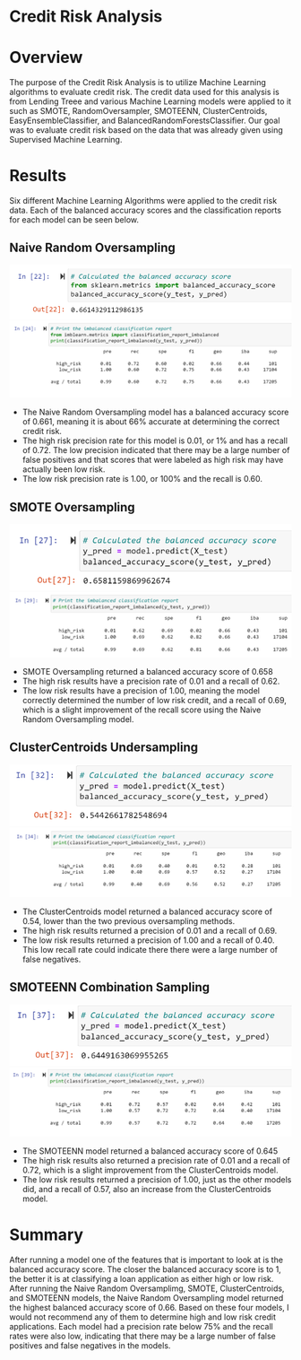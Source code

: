 # Credit Risk Analysis
# Overview
The purpose of the Credit Risk Analysis is to utilize Machine Learning algorithms to evaluate credit risk. The credit data used for this analysis is from Lending Treee and various Machine Learning models were applied to it such as SMOTE, RandomOversampler, SMOTEENN, ClusterCentroids, EasyEnsembleClassifier, and BalancedRandomForestsClassifier. Our goal was to evaluate credit risk based on the data that was already given using Supervised Machine Learning. 

# Results 
Six different Machine Learning Algorithms were applied to the credit risk data. Each of the balanced accuracy scores and the classification reports for each model can be seen below.

## Naive Random Oversampling 
![randomoversampling_balanced](https://github.com/aarce21/Credit_Risk_Analysis/blob/main/images/randomoversampling_balanced.PNG)
![randomoversampling_report](https://github.com/aarce21/Credit_Risk_Analysis/blob/main/images/randomoversampling_report.PNG)

* The Naive Random Oversampling model has a balanced accuracy score of 0.661, meaning it is about 66% accurate at determining the correct credit risk. 
* The high risk precision rate for this model is 0.01, or 1% and has a recall of 0.72. The low precision indicated that there may be a large number of false positives and that scores that were labeled as high risk may have actually been low risk. 
* The low risk precision rate is 1.00, or 100% and the recall is 0.60. 

## SMOTE Oversampling
![smote_balanced](https://github.com/aarce21/Credit_Risk_Analysis/blob/main/images/smote_balanced.PNG)
![smote_report](https://github.com/aarce21/Credit_Risk_Analysis/blob/main/images/smote_report.PNG)

* SMOTE Oversampling returned a balanced accuracy score of 0.658
* The high risk results have a precision rate of 0.01 and a recall of 0.62. 
* The low risk results have a precision of 1.00, meaning the model correctly determined the number of low risk credit, and a recall of 0.69, which is a slight improvement of the recall score using the Naive Random Oversampling model. 

## ClusterCentroids Undersampling 
![cluster_balanced](https://github.com/aarce21/Credit_Risk_Analysis/blob/main/images/cluster_balanced.PNG)
![cluster_report](https://github.com/aarce21/Credit_Risk_Analysis/blob/main/images/cluster_report.PNG)

* The ClusterCentroids model returned a balanced accuracy score of 0.54, lower than the two previous oversampling methods. 
* The high risk results returned a precision of 0.01 and a recall of 0.69.
* The low risk results returned a precision of 1.00 and a recall of 0.40. This low recall rate could indicate there there were a large number of false negatives. 

## SMOTEENN Combination Sampling 
![smoteenn_balanced](https://github.com/aarce21/Credit_Risk_Analysis/blob/main/images/smoteenn_balanced.PNG)
![smoteenn_report](https://github.com/aarce21/Credit_Risk_Analysis/blob/main/images/smoteenn_report.PNG)

* The SMOTEENN model returned a balanced accuracy score of 0.645
* The high risk results also returned a precision rate of 0.01 and a recall of 0.72, which is a slight improvement from the ClusterCentroids model. 
* The low risk results returned a precision of 1.00, just as the other models did, and a recall of 0.57, also an increase from the ClusterCentroids model. 

# Summary
After running a model one of the features that is important to look at is the balanced accuracy score. The closer the balanced accuracy score is to 1, the better it is at classifying a loan application as either high or low risk. After running the Naive Random Oversamplimg, SMOTE, ClusterCentroids, and SMOTEENN models, the Naive Random Oversampling model returned the highest balanced accuracy score of 0.66. Based on these four models, I would not recommend any of them to determine high and low risk credit applications. Each model had a precision rate below 75% and the recall rates were also low, indicating that there may be a large number of false positives and false negatives in the models. 
